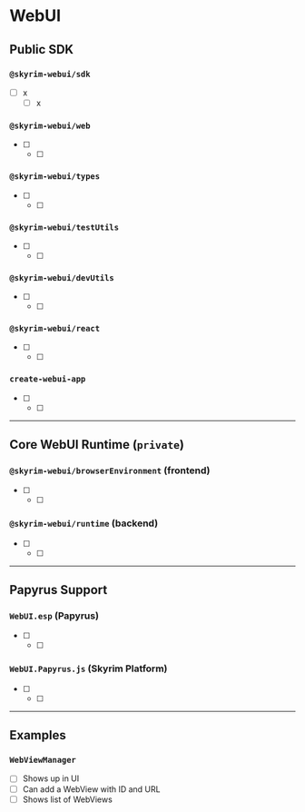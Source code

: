 # WebUI

## Public SDK

### `@skyrim-webui/sdk`

- [ ] x
  - [ ] x

### `@skyrim-webui/web`

- [ ] 
  - [ ] 

### `@skyrim-webui/types`

- [ ] 
  - [ ] 

### `@skyrim-webui/testUtils`

- [ ] 
  - [ ] 

### `@skyrim-webui/devUtils`

- [ ] 
  - [ ] 

### `@skyrim-webui/react`

- [ ] 
  - [ ] 

### `create-webui-app`

- [ ] 
  - [ ] 

---

## Core WebUI Runtime (`private`)

### `@skyrim-webui/browserEnvironment` (frontend)

- [ ] 
  - [ ] 

### `@skyrim-webui/runtime` (backend)

- [ ] 
  - [ ] 

---

## Papyrus Support

### `WebUI.esp` (Papyrus)

- [ ] 
  - [ ] 

### `WebUI.Papyrus.js` (Skyrim Platform)

- [ ] 
  - [ ] 

---

## Examples

### `WebViewManager`

- [ ] Shows up in UI
- [ ] Can add a WebView with ID and URL
- [ ] Shows list of WebViews
